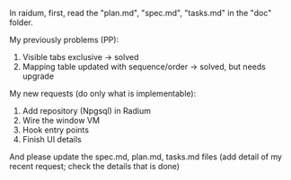 ﻿In raidum, first, read the "plan.md", "spec.md", "tasks.md" in the "doc" folder.

My previously problems (PP):
1. Visible tabs exclusive -> solved
2. Mapping table updated with sequence/order -> solved, but needs upgrade

My new requests (do only what is implementable):
1. Add repository (Npgsql) in Radium
2. Wire the window VM
3. Hook entry points
4. Finish UI details

And please update the spec.md, plan.md, tasks.md files (add detail of my recent request; check the details that is done)